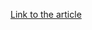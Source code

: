 [Link to the article](https://blog.trendmicro.com/trendlabs-security-intelligence/ta505-at-it-again-variety-is-the-spice-of-servhelper-andflawedammyy/)
